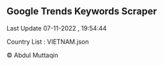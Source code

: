 

## Google Trends Keywords Scraper 
 
Last Update 07-11-2022 , 19:54:44

Country List :
VIETNAM.json



© Abdul Muttaqin 

